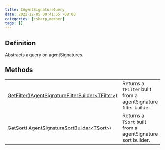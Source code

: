 ```yaml
---
title: IAgentSignatureQuery
date: 2022-12-05 00:41:55 -08:00
categories: [csharp,member]
tags: []
---
```


## Definition

Abstracts a query on agentSignatures.

## Methods
<table><tr><td><!--/posts/csharp.member.entitydb.abstractions.queries.iagentsignaturequery.getfilter/--><a href='#'>GetFilter(IAgentSignatureFilterBuilder&lt;TFilter&gt;)</a></td><td>
Returns a <code class='language-plaintext highlighter-rouge'>TFilter</code> built from a agentSignature filter builder.
</td></tr><tr><td><!--/posts/csharp.member.entitydb.abstractions.queries.iagentsignaturequery.getsort/--><a href='#'>GetSort(IAgentSignatureSortBuilder&lt;TSort&gt;)</a></td><td>
Returns a <code class='language-plaintext highlighter-rouge'>TSort</code> built from a agentSignature sort builder.
</td></tr></table>
